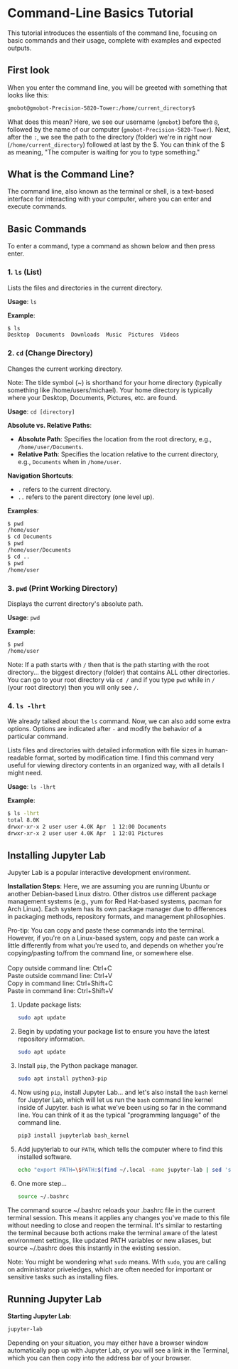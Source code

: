 # Command-Line Basics Tutorial

This tutorial introduces the essentials of the command line, focusing on basic commands and their usage, complete with examples and expected outputs.

## First look
When you enter the command line, you will be greeted with something that looks like this:
```bash
gmobot@gmobot-Precision-5820-Tower:/home/current_directory$
```
What does this mean? Here, we see our username (`gmobot`) before the `@`, followed by the name of our computer (`gmobot-Precision-5820-Tower`). Next, after the `:`, we see the path to the directory (folder) we're in right now (`/home/current_directory`) followed at last by the $. You can think of the $ as meaning, "The computer is waiting for you to type something."

## What is the Command Line?

The command line, also known as the terminal or shell, is a text-based interface for interacting with your computer, where you can enter and execute commands.

## Basic Commands

To enter a command, type a command as shown below and then press enter.

### 1. `ls` (List)
Lists the files and directories in the current directory.

**Usage**: `ls`

**Example**:
```bash
$ ls
Desktop  Documents  Downloads  Music  Pictures  Videos
```

### 2. `cd` (Change Directory)
Changes the current working directory.

Note: The tilde symbol (~) is shorthand for your home directory (typically something like /home/users/michael). Your home directory is typically where your Desktop, Documents, Pictures, etc. are found.

**Usage**: `cd [directory]`

**Absolute vs. Relative Paths**:
- **Absolute Path**: Specifies the location from the root directory, e.g., `/home/user/Documents`.
- **Relative Path**: Specifies the location relative to the current directory, e.g., `Documents` when in `/home/user`.

**Navigation Shortcuts**:
- `.` refers to the current directory.
- `..` refers to the parent directory (one level up).

**Examples**:
```bash
$ pwd
/home/user
$ cd Documents
$ pwd
/home/user/Documents
$ cd ..
$ pwd
/home/user
```

### 3. `pwd` (Print Working Directory)
Displays the current directory's absolute path.

**Usage**: `pwd`

**Example**:
```bash
$ pwd
/home/user
```

Note: If a path starts with `/` then that is the path starting with the root directory... the biggest directory (folder) that contains ALL other directories. You can go to your root directory via `cd /` and if you type `pwd` while in `/` (your root directory) then you will only see `/`.

### 4. `ls -lhrt`

We already talked about the `ls` command. Now, we can also add some extra options. Options are indicated after `-` and modify the behavior of a particular command.

Lists files and directories with detailed information with file sizes in human-readable format, sorted by modification time. I find this command very useful for viewing directory contents in an organized way, with all details I might need.

**Usage**: `ls -lhrt`

**Example**:
```bash
$ ls -lhrt
total 8.0K
drwxr-xr-x 2 user user 4.0K Apr  1 12:00 Documents
drwxr-xr-x 2 user user 4.0K Apr  1 12:01 Pictures
```

## Installing Jupyter Lab
Jupyter Lab is a popular interactive development environment.

**Installation Steps**:
Here, we are assuming you are running Ubuntu or another Debian-based Linux distro. Other distros use different package management systems (e.g., yum for Red Hat-based systems, pacman for Arch Linux). Each system has its own package manager due to differences in packaging methods, repository formats, and management philosophies.

Pro-tip: You can copy and paste these commands into the terminal. However, if you're on a Linux-based system, copy and paste can work a little differently from what you're used to, and depends on whether you're copying/pasting to/from the command line, or somewhere else.<br><br>
Copy outside command line: Ctrl+C<br>
Paste outside command line: Ctrl+V<br>
Copy in command line: Ctrl+Shift+C<br>
Paste in command line: Ctrl+Shift+V<br>

1. Update package lists:
   ```bash
   sudo apt update
   ```
2. Begin by updating your package list to ensure you have the latest repository information.
   ```bash
   sudo apt update
   ```
3. Install `pip`, the Python package manager.
   ```bash
   sudo apt install python3-pip
   ```
4. Now using `pip`, install Jupyter Lab... and let's also install the `bash` kernel for Jupyter Lab, which will let us run the `bash` command line kernel inside of Jupyter. `bash` is what we've been using so far in the command line. You can think of it as the typical "programming language" of the command line.
   ```bash
   pip3 install jupyterlab bash_kernel
   ```
5. Add jupyterlab to our `PATH`, which tells the computer where to find this installed software.
   ```bash
   echo "export PATH=\$PATH:$(find ~/.local -name jupyter-lab | sed 's|/jupyter-lab||')" >> ~/.bashrc
   ```
6. One more step...
   ```bash
   source ~/.bashrc
   ```
The command source ~/.bashrc reloads your .bashrc file in the current terminal session. This means it applies any changes you've made to this file without needing to close and reopen the terminal. It's similar to restarting the terminal because both actions make the terminal aware of the latest environment settings, like updated PATH variables or new aliases, but source ~/.bashrc does this instantly in the existing session.

Note: You might be wondering what `sudo` means. With `sudo`, you are calling on administrator priveledges, which are often needed for important or sensitive tasks such as installing files.

## Running Jupyter Lab

**Starting Jupyter Lab**:
```bash
jupyter-lab
```

Depending on your situation, you may either have a browser window automatically pop up with Jupyter Lab, or you will see a link in the Terminal, which you can then copy into the address bar of your browser.
